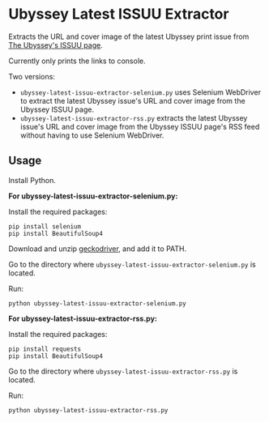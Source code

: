 # Ubyssey Latest ISSUU Extractor

Extracts the URL and cover image of the latest Ubyssey print issue from [The Ubyssey's ISSUU page](https://issuu.com/ubyssey).

Currently only prints the links to console.

Two versions:
- `ubyssey-latest-issuu-extractor-selenium.py` uses Selenium WebDriver to extract the latest Ubyssey issue's URL and cover image from the Ubyssey ISSUU page.
- `ubyssey-latest-issuu-extractor-rss.py` extracts the latest Ubyssey issue's URL and cover image from the Ubyssey ISSUU page's RSS feed without having to use Selenium WebDriver.

## Usage

Install Python.

**For ubyssey-latest-issuu-extractor-selenium.py:**

Install the required packages:

````
pip install selenium
pip install BeautifulSoup4
````

Download and unzip [geckodriver](https://github.com/mozilla/geckodriver/releases), and add it to PATH.

Go to the directory where `ubyssey-latest-issuu-extractor-selenium.py` is located.

Run:

````
python ubyssey-latest-issuu-extractor-selenium.py
````

**For ubyssey-latest-issuu-extractor-rss.py:**

Install the required packages:

````
pip install requests
pip install BeautifulSoup4
````

Go to the directory where `ubyssey-latest-issuu-extractor-rss.py` is located.

Run:

````
python ubyssey-latest-issuu-extractor-rss.py
````
